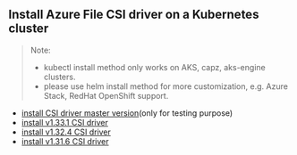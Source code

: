 ## Install Azure File CSI driver on a Kubernetes cluster
> Note:
>  - kubectl install method only works on AKS, capz, aks-engine clusters.
>  - please use helm install method for more customization, e.g. Azure Stack, RedHat OpenShift support.

 - [install CSI driver master version](./install-csi-driver-master.md)(only for testing purpose)
 - [install v1.33.1 CSI driver](./install-csi-driver-v1.33.1.md)
 - [install v1.32.4 CSI driver](./install-csi-driver-v1.32.4.md)
 - [install v1.31.6 CSI driver](./install-csi-driver-v1.31.6.md)
